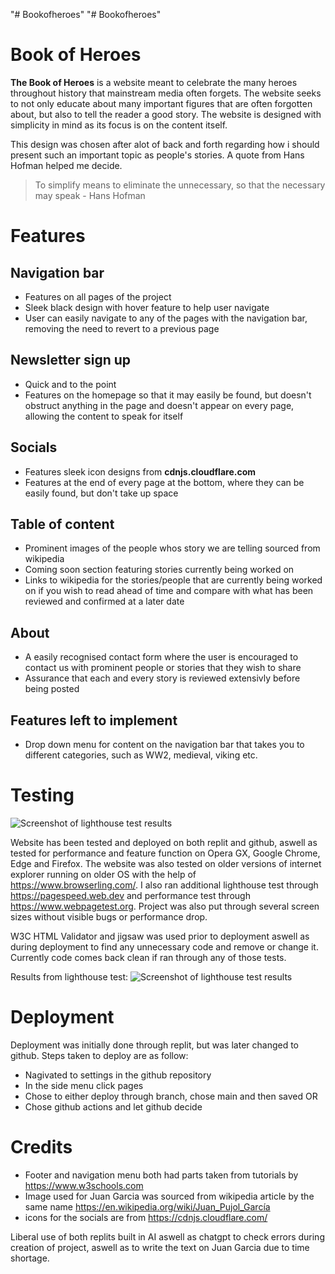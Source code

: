 "# Bookofheroes" 
"# Bookofheroes" 
# Book of Heroes

**The Book of Heroes** is a website meant to celebrate the many heroes throughout history that mainstream media often forgets. The website seeks to not only educate about many important figures that are often forgotten about, but also to tell the reader a good story. The website is designed with simplicity in mind as its focus is on the content itself.

This design was chosen after alot of back and forth regarding how i should present such an important topic as people's stories. A quote from Hans Hofman helped me decide.
>To simplify means to eliminate the unnecessary, so that the necessary may speak - Hans Hofman

# Features

## Navigation bar
- Features on all pages of the project
- Sleek black design with hover feature to help user navigate
- User can easily navigate to any of the pages with the navigation bar, removing the need to revert to a previous page

## Newsletter sign up
- Quick and to the point
- Features on the homepage so that it may easily be found, but doesn't obstruct anything in the page and doesn't appear on every page, allowing the content to speak for itself

## Socials
- Features sleek icon designs from **cdnjs.cloudflare.com**
- Features at the end of every page at the bottom, where they can be easily found, but don't take up space

## Table of content
- Prominent images of the people whos story we are telling sourced from wikipedia
- Coming soon section featuring stories currently being worked on
- Links to wikipedia for the stories/people that are currently being worked on if you wish to read ahead of time and compare with what has been reviewed and confirmed at a later date

## About
- A easily recognised contact form where the user is encouraged to contact us with prominent people or stories that they wish to share
- Assurance that each and every story is reviewed extensivly before being posted

## Features left to implement
- Drop down menu for content on the navigation bar that takes you to different categories, such as WW2, medieval, viking etc.

# Testing
![Screenshot of lighthouse test results](https://lh3.googleusercontent.com/pw/ABLVV85hEse6IB5mFXuWxWjNCKGxeK4quSFm1Gp2pUcsbNgXIU1TMCgRRLTu8Rxg-jONSVbUNTMg5Ch5qHsO0KccuJS3A5teu_ExdALjQwmC_jr7iNKMTVw=w2400)

Website has been tested and deployed on both replit and github, aswell as tested for performance and feature function on Opera GX, Google Chrome, Edge and Firefox. The website was also tested on older versions of internet explorer running on older OS with the help of https://www.browserling.com/. I also ran additional lighthouse test through https://pagespeed.web.dev and performance test through https://www.webpagetest.org.
Project was also put through several screen sizes without visible bugs or performance drop.

W3C HTML Validator and jigsaw was used prior to deployment aswell as during deployment to find any unnecessary code and remove or change it. Currently code comes back clean if ran through any of those tests.

Results from lighthouse test:
![Screenshot of lighthouse test results](https://lh3.googleusercontent.com/pw/ABLVV84k76TeWuWjwXZ8nKCXMt1TadKbI24Fes0uGnYCvEa-pBRl0f9B97pekcqO5jD65iGhbyy5KlfWc-7JfGUUzMsJODgyO0f7C7cBCmfmFceChEa-1Kc=w2400)


# Deployment
Deployment was initially done through replit, but was later changed to github. Steps taken to deploy are as follow:
- Nagivated to settings in the github repository
- In the side menu click pages
- Chose to either deploy through branch, chose main and then saved
  OR
- Chose github actions and let github decide

# Credits
- Footer and navigation menu both had parts taken from tutorials by https://www.w3schools.com
- Image used for Juan Garcia was sourced from wikipedia article by the same name https://en.wikipedia.org/wiki/Juan_Pujol_García
- icons for the socials are from https://cdnjs.cloudflare.com/

Liberal use of both replits built in AI aswell as chatgpt to check errors during creation of project, aswell as to write the text on Juan Garcia due to time shortage.






